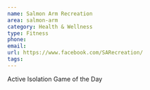 ```yaml
---
name: Salmon Arm Recreation
area: salmon-arm
category: Health & Wellness
type: Fitness
phone: 
email: 
url: https://www.facebook.com/SARecreation/
tags:
---
```


Active Isolation Game of the Day